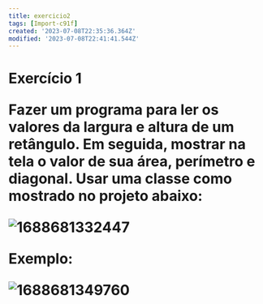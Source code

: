```yaml
---
title: exercicio2
tags: [Import-c91f]
created: '2023-07-08T22:35:36.364Z'
modified: '2023-07-08T22:41:41.544Z'
---
```


<h1> Exercício 1

Fazer um programa para ler os valores da largura e altura de um retângulo. Em seguida, mostrar na tela o valor de sua área, perímetro e diagonal. Usar uma classe como mostrado no projeto abaixo:

![1688681332447](image/exercicio2/1688681332447.png)

Exemplo:

![1688681349760](image/exercicio2/1688681349760.png)
